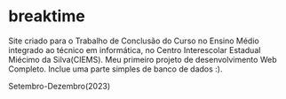 # breaktime

Site criado para o Trabalho de Conclusão do Curso no Ensino Médio integrado ao técnico em informática, no Centro Interescolar Estadual Miécimo da Silva(CIEMS).
Meu primeiro projeto de desenvolvimento Web Completo. Inclue uma parte simples de banco de dados :).

Setembro-Dezembro(2023)
